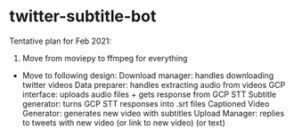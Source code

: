 # twitter-subtitle-bot
Tentative plan for Feb 2021:
1. Move from moviepy to ffmpeg for everything
- Move to following design:
Download manager: handles downloading twitter videos
Data preparer: handles extracting audio from videos
GCP interface: uploads audio files + gets response from GCP STT
Subtitle generator: turns GCP STT responses into .srt files
Captioned Video Generator: generates new video with subtitles
Upload Manager: replies to tweets with new video (or link to new video) (or text)

